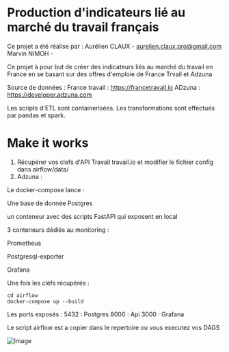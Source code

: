 # Production d'indicateurs lié au marché du travail français
Ce projet a été réalise par :
Aurélien CLAUX - aurelien.claux.pro@gmail.com
Marvin NIMOH - 

Ce projet à pour but de créer des indicateurs liés au marché du travail en France en se basant sur des offres d'emploie de France Trvail et Adzuna

Source de données : 
France travail : https://francetravail.io
ADzuna : https://developer.adzuna.com

Les scripts d'ETL sont containerisées.
Les transformations sont effectués par pandas et spark.

# Make it works

1. Récupérer vos clefs d'API Travail travail.io  et modifier le fichier config dans airflow/data/
2. Adzuna :

Le docker-compose lance :

Une base de donnée Postgres  
  
un conteneur avec des scripts FastAPI qui exposent en local
  
3 conteneurs dédiés au monitoring :
  
Prometheus
    
Postgresql-exporter
    
Grafana

Une fois les cléfs récupérés :

    cd airflow
    docker-compose up --build

Les ports exposés : 
5432 : Postgres
8000 : Api
3000 : Grafana

Le script airflow est a copier dans le repertoire ou vous executez vos DAGS







![Image](https://github.com/user-attachments/assets/ec404823-23ef-499d-8260-9bcf151341a7)
